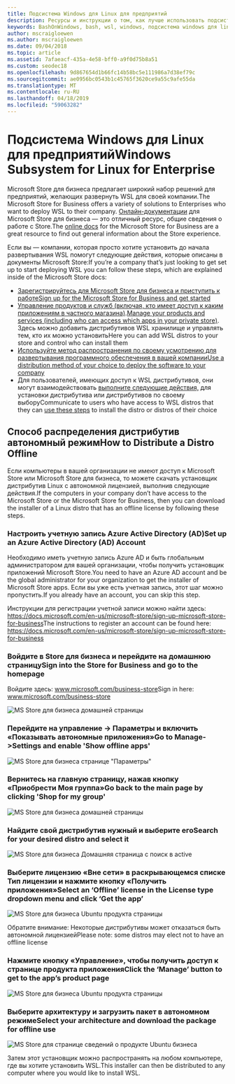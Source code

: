 ```yaml
---
title: Подсистема Windows для Linux для предприятий
description: Ресурсы и инструкции о том, как лучше использовать подсистему Windows для Linux в среде предприятия.
keywords: BashOnWindows, bash, wsl, windows, подсистема windows для linux, windowssubsystem, ubuntu, debian, suse, windows 10, enterprise, развертывания, автономной, упаковки, хранилище, распространения, установка, установка
author: mscraigloewen
ms.author: mscraigloewen
ms.date: 09/04/2018
ms.topic: article
ms.assetid: 7afaeacf-435a-4e58-bff0-a9f0d75b8a51
ms.custom: seodec18
ms.openlocfilehash: 9d867654d1b66fc14b58bc5e111986a7d38ef79c
ms.sourcegitcommit: ae0956bc0543b1c45765f3620ce9a55c9afe55da
ms.translationtype: MT
ms.contentlocale: ru-RU
ms.lasthandoff: 04/18/2019
ms.locfileid: "59063282"
---
```

# <a name="windows-subsystem-for-linux-for-enterprise"></a><span data-ttu-id="289b6-104">Подсистема Windows для Linux для предприятий</span><span class="sxs-lookup"><span data-stu-id="289b6-104">Windows Subsystem for Linux for Enterprise</span></span>

<span data-ttu-id="289b6-105">Microsoft Store для бизнеса предлагает широкий набор решений для предприятий, желающих развернуть WSL для своей компании.</span><span class="sxs-lookup"><span data-stu-id="289b6-105">The Microsoft Store for Business offers a variety of solutions to Enterprises who want to deploy WSL to their company.</span></span> <span data-ttu-id="289b6-106">[Онлайн-документации](https://docs.microsoft.com/en-us/microsoft-store/) для Microsoft Store для бизнеса — это отличный ресурс, общие сведения о работе с Store.</span><span class="sxs-lookup"><span data-stu-id="289b6-106">The [online docs](https://docs.microsoft.com/en-us/microsoft-store/) for the Microsoft Store for Business are a great resource to find out general information about the Store experience.</span></span>

<span data-ttu-id="289b6-107">Если вы — компании, которая просто хотите установить до начала развертывания WSL помогут следующие действия, которые описаны в документы Microsoft Store:</span><span class="sxs-lookup"><span data-stu-id="289b6-107">If you’re a company that’s just looking to get set up to start deploying WSL you can follow these steps, which are explained inside of the Microsoft Store docs:</span></span>

* [<span data-ttu-id="289b6-108">Зарегистрируйтесь для Microsoft Store для бизнеса и приступить к работе</span><span class="sxs-lookup"><span data-stu-id="289b6-108">Sign up for the Microsoft Store for Business and get started</span></span>](https://docs.microsoft.com/en-us/microsoft-store/sign-up-microsoft-store-for-business-overview)
* <span data-ttu-id="289b6-109">[Управление продуктов и служб (включая, кто имеет доступ к каким приложениям в частного магазина)](https://docs.microsoft.com/en-us/microsoft-store/manage-apps-microsoft-store-for-business-overview).</span><span class="sxs-lookup"><span data-stu-id="289b6-109">[Manage your products and services (including who can access which apps in your private store)](https://docs.microsoft.com/en-us/microsoft-store/manage-apps-microsoft-store-for-business-overview).</span></span> <span data-ttu-id="289b6-110">Здесь можно добавить дистрибутивов WSL хранилище и управлять тем, кто их можно установить</span><span class="sxs-lookup"><span data-stu-id="289b6-110">Here you can add WSL distros to your store and control who can install them</span></span>
* [<span data-ttu-id="289b6-111">Используйте метод распространения по своему усмотрению для развертывания программного обеспечения в вашей компании</span><span class="sxs-lookup"><span data-stu-id="289b6-111">Use a distribution method of your choice to deploy the software to your company</span></span>](https://docs.microsoft.com/en-us/microsoft-store/distribute-apps-to-your-employees-microsoft-store-for-business)
* <span data-ttu-id="289b6-112">Для пользователей, имеющих доступ к WSL дистрибутивов, они могут взаимодействовать [выполните следующие действия,](https://docs.microsoft.com/en-us/windows/wsl/install-win10) для установки дистрибутива или дистрибутивов по своему выбору</span><span class="sxs-lookup"><span data-stu-id="289b6-112">Communicate to users who have access to WSL distros that they can [use these steps](https://docs.microsoft.com/en-us/windows/wsl/install-win10) to install the distro or distros of their choice</span></span> 

## <a name="how-to-distribute-a-distro-offline"></a><span data-ttu-id="289b6-113">Способ распределения дистрибутив автономный режим</span><span class="sxs-lookup"><span data-stu-id="289b6-113">How to Distribute a Distro Offline</span></span>

<span data-ttu-id="289b6-114">Если компьютеры в вашей организации не имеют доступ к Microsoft Store или Microsoft Store для бизнеса, то можете скачать установщик дистрибутив Linux с автономной лицензией, выполнив следующие действия.</span><span class="sxs-lookup"><span data-stu-id="289b6-114">If the computers in your company don’t have access to the Microsoft Store or the Microsoft Store for Business, then you can download the installer of a Linux distro that has an offline license by following these steps.</span></span> 

### <a name="set-up-an-azure-active-directory-ad-account"></a><span data-ttu-id="289b6-115">Настроить учетную запись Azure Active Directory (AD)</span><span class="sxs-lookup"><span data-stu-id="289b6-115">Set up an Azure Active Directory (AD) Account</span></span> 

<span data-ttu-id="289b6-116">Необходимо иметь учетную запись Azure AD и быть глобальным администратором для вашей организации, чтобы получить установщик приложений Microsoft Store.</span><span class="sxs-lookup"><span data-stu-id="289b6-116">You need to have an Azure AD account and be the global administrator for your organization to get the installer of Microsoft Store apps.</span></span> <span data-ttu-id="289b6-117">Если вы уже есть учетная запись, этот шаг можно пропустить.</span><span class="sxs-lookup"><span data-stu-id="289b6-117">If you already have an account, you can skip this step.</span></span>

<span data-ttu-id="289b6-118">Инструкции для регистрации учетной записи можно найти здесь: https://docs.microsoft.com/en-us/microsoft-store/sign-up-microsoft-store-for-business</span><span class="sxs-lookup"><span data-stu-id="289b6-118">The instructions to register an account can be found here: https://docs.microsoft.com/en-us/microsoft-store/sign-up-microsoft-store-for-business</span></span>

### <a name="sign-into-the-store-for-business-and-go-to-the-homepage"></a><span data-ttu-id="289b6-119">Войдите в Store для бизнеса и перейдите на домашнюю страницу</span><span class="sxs-lookup"><span data-stu-id="289b6-119">Sign into the Store for Business and go to the homepage</span></span>
<span data-ttu-id="289b6-120">Войдите здесь: www.microsoft.com/business-store</span><span class="sxs-lookup"><span data-stu-id="289b6-120">Sign in here: www.microsoft.com/business-store</span></span>

![MS Store для бизнеса домашней страницы](media/offlineinstallscreens/1-screen.png)

### <a name="go-to-manage-settings-and-enable-show-offline-apps"></a><span data-ttu-id="289b6-122">Перейдите на управление -> Параметры и включить «Показывать автономные приложения»</span><span class="sxs-lookup"><span data-stu-id="289b6-122">Go to Manage->Settings and enable 'Show offline apps'</span></span>

![MS Store для бизнеса странице "Параметры"](media/offlineinstallscreens/2-screen.png)

### <a name="go-back-to-the-main-page-by-clicking-shop-for-my-group"></a><span data-ttu-id="289b6-124">Вернитесь на главную страницу, нажав кнопку «Приобрести Моя группа»</span><span class="sxs-lookup"><span data-stu-id="289b6-124">Go back to the main page by clicking 'Shop for my group'</span></span>

![MS Store для бизнеса домашней страницы](media/offlineinstallscreens/1-screen.png)

### <a name="search-for-your-desired-distro-and-select-it"></a><span data-ttu-id="289b6-126">Найдите свой дистрибутив нужный и выберите его</span><span class="sxs-lookup"><span data-stu-id="289b6-126">Search for your desired distro and select it</span></span>

![MS Store для бизнеса Домашняя страница с поиск в active](media/offlineinstallscreens/3-screen.png)

### <a name="select-an-offline-license-in-the-license-type-dropdown-menu-and-click-get-the-app"></a><span data-ttu-id="289b6-128">Выберите лицензию «Вне сети» в раскрывающемся списке Тип лицензии и нажмите кнопку «Получить приложения»</span><span class="sxs-lookup"><span data-stu-id="289b6-128">Select an ‘Offline’ license in the License type dropdown menu and click ‘Get the app’</span></span>

![MS Store для бизнеса Ubuntu продукта страницы](media/offlineinstallscreens/4-screen.png)

<span data-ttu-id="289b6-130">Обратите внимание: Некоторые дистрибутивы может отказаться быть автономной лицензией</span><span class="sxs-lookup"><span data-stu-id="289b6-130">Please note: some distros may elect not to have an offline license</span></span>

### <a name="click-the-manage-button-to-get-to-the-apps-product-page"></a><span data-ttu-id="289b6-131">Нажмите кнопку «Управление», чтобы получить доступ к странице продукта приложения</span><span class="sxs-lookup"><span data-stu-id="289b6-131">Click the ‘Manage’ button to get to the app’s product page</span></span>

![MS Store для бизнеса Ubuntu продукта страницы](media/offlineinstallscreens/5-screen.png)

### <a name="select-your-architecture-and-download-the-package-for-offline-use"></a><span data-ttu-id="289b6-133">Выберите архитектуру и загрузить пакет в автономном режиме</span><span class="sxs-lookup"><span data-stu-id="289b6-133">Select your architecture and download the package for offline use</span></span>

![MS Store для странице сведений о продукте Ubuntu бизнеса](media/offlineinstallscreens/6-screen.png)

<span data-ttu-id="289b6-135">Затем этот установщик можно распространять на любом компьютере, где вы хотите установить WSL.</span><span class="sxs-lookup"><span data-stu-id="289b6-135">This installer can then be distributed to any computer where you would like to install WSL.</span></span>